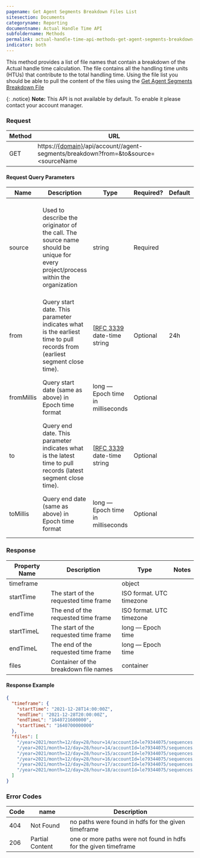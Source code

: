 ```yaml
---
pagename: Get Agent Segments Breakdown Files List
sitesection: Documents
categoryname: Reporting
documentname: Actual Handle Time API
subfoldername: Methods
permalink: actual-handle-time-api-methods-get-agent-segments-breakdown-files-list.html
indicator: both
---
```


This method provides a list of file names that contain a breakdown of the Actual handle time calculation. The file contains all the handling time units (HTUs) that contribute to the total handling time.
Using the file list you should be able to pull the content of the files using the [Get Agent Segments Breakdown File](actual-handle-time-api-methods-get-agent-segments-breakdown-file.html) 

{: .notice}
**Note:** This API is not available by default. To enable it please contact your account manager.

### Request

| Method | URL                                                                                                                                                  |
|--------|------------------------------------------------------------------------------------------------------------------------------------------------------|
| GET    | https://[{domain}](/agent-domain-domain-api.html)/api/account/<accountId>/agent-segments/breakdown?from=<timestamp>&to<timestamp>&source=<sourceName |

#### Request Query Parameters

| Name       | Description                                                                                                                     | Type                                                              | Required? | Default | Notes                                                                                                          |
|------------|---------------------------------------------------------------------------------------------------------------------------------|-------------------------------------------------------------------|-----------|---------|----------------------------------------------------------------------------------------------------------------|
| source     | Used to describe the originator of the call. The source name should be unique for every project/process within the organization | string                                                            | Required  |         | Source name should be up to 20 characters. Must match the following regex: ^[a-zA-Z0-9_]+$ Example: LP_AgentUI |
| from       | Query start date. This parameter indicates what is the earliest time to pull records from (earliest segment close time).        | [[RFC 3339](https://tools.ietf.org/html/rfc3339) date-time string | Optional  | 24h     | No more than 1 month in the past                                                                               |
| fromMillis | Query start date (same as above) in Epoch time format                                                                           | long — Epoch time in milliseconds                                 | Optional  |         | If provided, “from” element should not be provided                                                             |
| to         | Query end date. This parameter indicates what is the latest time to pull records (latest segment close time).                   | [[RFC 3339](https://tools.ietf.org/html/rfc3339) date-time string | Optional  |         | Maximum 1 week timeframe in a single request                                                                   |
| toMillis   | Query end date (same as above) in Epoch time format                                                                             | long — Epoch time in milliseconds                                 | Optional  |         | If provided, “to” element should not be provided                                                               |

### Response

| Property Name | Description                           | Type                     | Notes |
|---------------|---------------------------------------|--------------------------|-------|
| timeframe     |                                       | object                   |       |
| startTime     | The start of the requested time frame | ISO format. UTC timezone |       |
| endTime       | The end of the requested time frame   | ISO format. UTC timezone |       |
| startTimeL    | The start of the requested time frame | long — Epoch time        |       |
| endTimeL      | The end of the requested time frame   | long — Epoch time        |       |
| files         | Container of the breakdown file names | container                |       |

#### Response Example

```json
{
  "timeframe": {
    "startTime": "2021-12-28T14:00:00Z",
    "endTime": "2021-12-28T20:00:00Z",
    "endTimeL": "1640721600000",
    "startTimeL": "1640700000000"
  },
  "files": [
    "/year=2021/month=12/day=28/hour=14/accountId=le79344075/sequences.1642602416000.20220117180636.00053.json.gz",
    "/year=2021/month=12/day=28/hour=14/accountId=le79344075/sequences.1642602416000.20220117180636.00054.json.gz",
    "/year=2021/month=12/day=28/hour=15/accountId=le79344075/sequences.1642602416000.20220117180636.00055.json.gz",
    "/year=2021/month=12/day=28/hour=16/accountId=le79344075/sequences.1642602416000.20220117180636.00056.json.gz",
    "/year=2021/month=12/day=28/hour=17/accountId=le79344075/sequences.1642602416000.20220117180636.00057.json.gz",
    "/year=2021/month=12/day=28/hour=18/accountId=le79344075/sequences.1642351557575.20220116114557.00004.json.gz"
  ]
}
```

### Error Codes

| Code | name            | Description                                                      |
|------|-----------------|------------------------------------------------------------------|
| 404  | Not Found       | no paths were found in hdfs for the given timeframe              |
| 206  | Partial Content | one or more paths were not found in hdfs for the given timeframe |
